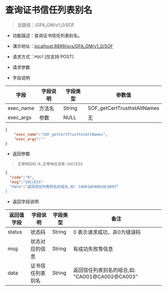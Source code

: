 # 查询证书信任列表别名


> 总路径：/GFA_GM/v1_0/SOF

* 功能描述：查询证书信任列表别名。
* 演示地址：[localhost:8899/svs/GFA_GM/v1_0/SOF](localhost:8899/svs/GFA_GM/v1_0/SOF)
* 请求方式：`POST` [仅支持 POST]

* 请求参数 

* 字段说明

|字段|字段说明|字段类型|参数值|
|---|---|---|---|
|exec_name|方法名|String|SOF_getCertTrusthstAltNames|
|exec_args|参数|NULL|无|

``` json
{
    "exec_name":"SOF_getCertTrusthstAltNames",
    "exec_args":""
}
```

* 返回参数
>` 正常响应码:0,正常响应消息:SUCCESS `

``` json
{
  "code":"0",
  "msg":"SUCCESS"
  "data":"返回信任列表别名的组合,如: CAO01@CA002@CA003”
}
```

* 返回字段说明

|返回值字段|字段说明|字段类型|备注|
|---|---|---|---|
|status|状态码|String|0 表示请求成功，非0为错误码|
|msg|状态对应的信息|String|有成功失败等信息|
|data|证书信任列表别名|String|返回信任列表别名的组合,如: "CAO01@CA002@CA003”|








